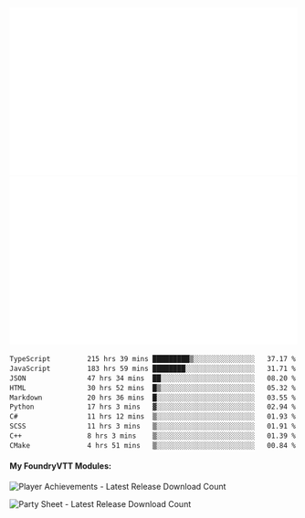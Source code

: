 
![](https://raw.githubusercontent.com/eddiedover/ghstats/master/generated/overview.svg)
![](https://raw.githubusercontent.com/eddiedover/ghstats/master/generated/languages.svg)

<!--START_SECTION:waka-->

```txt
TypeScript         215 hrs 39 mins █████████▒░░░░░░░░░░░░░░░   37.17 %
JavaScript         183 hrs 59 mins ████████░░░░░░░░░░░░░░░░░   31.71 %
JSON               47 hrs 34 mins  ██░░░░░░░░░░░░░░░░░░░░░░░   08.20 %
HTML               30 hrs 52 mins  █▒░░░░░░░░░░░░░░░░░░░░░░░   05.32 %
Markdown           20 hrs 36 mins  █░░░░░░░░░░░░░░░░░░░░░░░░   03.55 %
Python             17 hrs 3 mins   ▓░░░░░░░░░░░░░░░░░░░░░░░░   02.94 %
C#                 11 hrs 12 mins  ▒░░░░░░░░░░░░░░░░░░░░░░░░   01.93 %
SCSS               11 hrs 3 mins   ▒░░░░░░░░░░░░░░░░░░░░░░░░   01.91 %
C++                8 hrs 3 mins    ▒░░░░░░░░░░░░░░░░░░░░░░░░   01.39 %
CMake              4 hrs 51 mins   ▒░░░░░░░░░░░░░░░░░░░░░░░░   00.84 %
```

<!--END_SECTION:waka-->

#### My FoundryVTT Modules:

  ![Player Achievements - Latest Release Download Count](https://img.shields.io/badge/dynamic/json?label=Player%20Achievements%20-%20Downloads@latest&query=assets%5B1%5D.download_count&url=https%3A%2F%2Fapi.github.com%2Frepos%2FEddieDover%2Ffvtt-player-achievements%2Freleases%2Flatest)

  ![Party Sheet - Latest Release Download Count](https://img.shields.io/badge/dynamic/json?label=Party%20Sheet%20-%20Downloads@latest&query=assets%5B1%5D.download_count&url=https%3A%2F%2Fapi.github.com%2Frepos%2FEddieDover%2Ffvtt-party-sheet%2Freleases%2Flatest)

<a rel="me" href="https://techhub.social/@EddieDover"></a>
